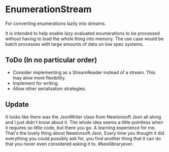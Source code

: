 # EnumerationStream
For converting enumerations lazily into streams.

It is intended to help enable lazy evaluated enumerations to be processed without having to load the whole thing into memory.
The use case would be batch processes with large amounts of data on low spec systems.

## ToDo (In no particular order)
* Consider implementing as a StreamReader instead of a stream. This may alow more flexibility.
* Implement for writing.
* Allow other serialisation strategies.

## Update
It looks like there was the JsonWriter class from Newtonsoft Json all along and I just didn't know about it.
The whole idea seems a little pointless when it requires so little code, but there you go. A learning experience for me.
That's the lovely thing about Newtonsoft Json. Every time you thought it did everything you could possibly ask for, you find another thing that it can do that you never even considered asking it to. #bestlibraryever.
